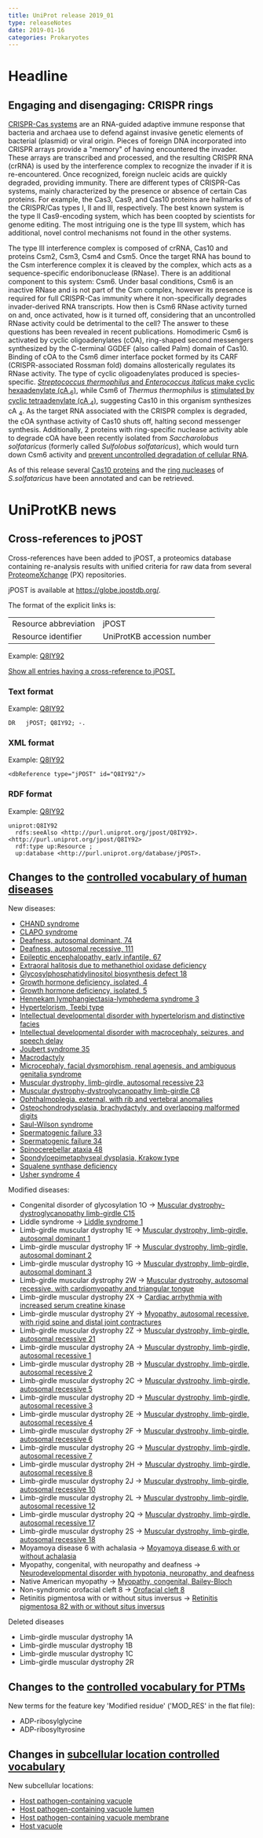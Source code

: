 ```yaml
---
title: UniProt release 2019_01
type: releaseNotes
date: 2019-01-16
categories: Prokaryotes
---
```


# Headline

## Engaging and disengaging: CRISPR rings

[CRISPR-Cas systems](https://www.ncbi.nlm.nih.gov/pubmed/30193985) are an RNA-guided adaptive immune response that bacteria and archaea use to defend against invasive genetic elements of bacterial (plasmid) or viral origin. Pieces of foreign DNA incorporated into CRISPR arrays provide a "memory" of having encountered the invader. These arrays are transcribed and processed, and the resulting CRISPR RNA (crRNA) is used by the interference complex to recognize the invader if it is re-encountered. Once recognized, foreign nucleic acids are quickly degraded, providing immunity. There are different types of CRISPR-Cas systems, mainly characterized by the presence or absence of certain Cas proteins. For example, the Cas3, Cas9, and Cas10 proteins are hallmarks of the CRISPR/Cas types I, II and III, respectively. The best known system is the type II Cas9-encoding system, which has been coopted by scientists for genome editing. The most intriguing one is the type III system, which has additional, novel control mechanisms not found in the other systems.

The type III interference complex is composed of crRNA, Cas10 and proteins Csm2, Csm3, Csm4 and Csm5. Once the target RNA has bound to the Csm interference complex it is cleaved by the complex, which acts as a sequence-specific endoribonuclease (RNase). There is an additional component to this system: Csm6. Under basal conditions, Csm6 is an inactive RNase and is not part of the Csm complex, however its presence is required for full CRISPR-Cas immunity where it non-specifically degrades invader-derived RNA transcripts. How then is Csm6 RNase activity turned on and, once activated, how is it turned off, considering that an uncontrolled RNase activity could be detrimental to the cell? The answer to these questions has been revealed in recent publications. Homodimeric Csm6 is activated by cyclic oligoadenylates (cOA), ring-shaped second messengers synthesized by the C-terminal GGDEF (also called Palm) domain of Cas10. Binding of cOA to the Csm6 dimer interface pocket formed by its CARF (CRISPR-associated Rossman fold) domains allosterically regulates its RNase activity. The type of cyclic oligoadenylates produced is species-specific. [_Streptococcus thermophilus_ and _Enterococcus italicus_ make cyclic hexaadenylate (cA <sub>6</sub>)](https://www.ncbi.nlm.nih.gov/pubmed/28663439,28722012), while Csm6 of _Thermus thermophilus_ is [stimulated by cyclic tetraadenylate (cA <sub>4</sub>)](https://www.ncbi.nlm.nih.gov/pubmed/28663439,28722012), suggesting Cas10 in this organism synthesizes cA <sub>4</sub>. As the target RNA associated with the CRISPR complex is degraded, the cOA synthase activity of Cas10 shuts off, halting second messenger synthesis. Additionally, 2 proteins with ring-specific nuclease activity able to degrade cOA have been recently isolated from _Saccharolobus solfataricus_ (formerly called _Sulfolobus solfataricus_), which would turn down Csm6 activity and [prevent uncontrolled degradation of cellular RNA](https://www.ncbi.nlm.nih.gov/pubmed/30232454).

As of this release several [Cas10 proteins](https://www.uniprot.org/uniprotkb?query=accession:E6LHV7+OR+accession:A0A0A7HFE1+OR+accession:Q53W19) and the [ring nucleases](https://www.uniprot.org/uniprotkb?query=accession:Q7LYJ6+OR+accession:Q97YD2) of _S.solfataricus_ have been annotated and can be retrieved.

# UniProtKB news

## Cross-references to jPOST

Cross-references have been added to jPOST, a proteomics database containing re-analysis results with unified criteria for raw data from several [ProteomeXchange](http://www.proteomexchange.org/) (PX) repositories.

jPOST is available at <https://globe.jpostdb.org/>.

The format of the explicit links is:

|                       |                            |
| :-------------------- | :------------------------- |
| Resource abbreviation | jPOST                      |
| Resource identifier   | UniProtKB accession number |

Example: [Q8IY92](https://www.uniprot.org/uniprotkb/Q8IY92)

[Show all entries having a cross-reference to jPOST.](https://www.uniprot.org/uniprotkb?query=database:jpost)

### Text format

Example: [Q8IY92](https://rest.uniprot.org/uniprotkb/Q8IY92.txt)

    DR   jPOST; Q8IY92; -.

### XML format

Example: [Q8IY92](https://rest.uniprot.org/uniprotkb/Q8IY92.xml)

    <dbReference type="jPOST" id="Q8IY92"/>

### RDF format

Example: [Q8IY92](https://rest.uniprot.org/uniprotkb/Q8IY92.ttl)

    uniprot:Q8IY92
      rdfs:seeAlso <http://purl.uniprot.org/jpost/Q8IY92>.
    <http://purl.uniprot.org/jpost/Q8IY92>
      rdf:type up:Resource ;
      up:database <http://purl.uniprot.org/database/jPOST>.

## Changes to the [controlled vocabulary of human diseases](https://ftp.uniprot.org/pub/databases/uniprot/current_release/knowledgebase/complete/docs/humdisease)

New diseases:

- [CHAND syndrome](https://www.uniprot.org/diseases/DI-05366)
- [CLAPO syndrome](https://www.uniprot.org/diseases/DI-05367)
- [Deafness, autosomal dominant, 74](https://www.uniprot.org/diseases/DI-05344)
- [Deafness, autosomal recessive, 111](https://www.uniprot.org/diseases/DI-05349)
- [Epileptic encephalopathy, early infantile, 67](https://www.uniprot.org/diseases/DI-05345)
- [Extraoral halitosis due to methanethiol oxidase deficiency](https://www.uniprot.org/diseases/DI-05353)
- [Glycosylphosphatidylinositol biosynthesis defect 18](https://www.uniprot.org/diseases/DI-05347)
- [Growth hormone deficiency, isolated, 4](https://www.uniprot.org/diseases/DI-05358)
- [Growth hormone deficiency, isolated, 5](https://www.uniprot.org/diseases/DI-05359)
- [Hennekam lymphangiectasia-lymphedema syndrome 3](https://www.uniprot.org/diseases/DI-05355)
- [Hypertelorism, Teebi type](https://www.uniprot.org/diseases/DI-05364)
- [Intellectual developmental disorder with hypertelorism and distinctive facies](https://www.uniprot.org/diseases/DI-05352)
- [Intellectual developmental disorder with macrocephaly, seizures, and speech delay](https://www.uniprot.org/diseases/DI-05360)
- [Joubert syndrome 35](https://www.uniprot.org/diseases/DI-05361)
- [Macrodactyly](https://www.uniprot.org/diseases/DI-05365)
- [Microcephaly, facial dysmorphism, renal agenesis, and ambiguous genitalia syndrome](https://www.uniprot.org/diseases/DI-05346)
- [Muscular dystrophy, limb-girdle, autosomal recessive 23](https://www.uniprot.org/diseases/DI-05343)
- [Muscular dystrophy-dystroglycanopathy limb-girdle C8](https://www.uniprot.org/diseases/DI-05342)
- [Ophthalmoplegia, external, with rib and vertebral anomalies](https://www.uniprot.org/diseases/DI-05356)
- [Osteochondrodysplasia, brachydactyly, and overlapping malformed digits](https://www.uniprot.org/diseases/DI-05363)
- [Saul-Wilson syndrome](https://www.uniprot.org/diseases/DI-05354)
- [Spermatogenic failure 33](https://www.uniprot.org/diseases/DI-05350)
- [Spermatogenic failure 34](https://www.uniprot.org/diseases/DI-05351)
- [Spinocerebellar ataxia 48](https://www.uniprot.org/diseases/DI-05368)
- [Spondyloepimetaphyseal dysplasia, Krakow type](https://www.uniprot.org/diseases/DI-05362)
- [Squalene synthase deficiency](https://www.uniprot.org/diseases/DI-05357)
- [Usher syndrome 4](https://www.uniprot.org/diseases/DI-05348)

Modified diseases:

- Congenital disorder of glycosylation 1O -&gt; [Muscular dystrophy-dystroglycanopathy limb-girdle C15](https://www.uniprot.org/diseases/DI-02496)
- Liddle syndrome -&gt; [Liddle syndrome 1](https://www.uniprot.org/diseases/DI-01905)
- Limb-girdle muscular dystrophy 1E -&gt; [Muscular dystrophy, limb-girdle, autosomal dominant 1](https://www.uniprot.org/diseases/DI-03434)
- Limb-girdle muscular dystrophy 1F -&gt; [Muscular dystrophy, limb-girdle, autosomal dominant 2](https://www.uniprot.org/diseases/DI-04143)
- Limb-girdle muscular dystrophy 1G -&gt; [Muscular dystrophy, limb-girdle, autosomal dominant 3](https://www.uniprot.org/diseases/DI-04211)
- Limb-girdle muscular dystrophy 2W -&gt; [Muscular dystrophy, autosomal recessive, with cardiomyopathy and triangular tongue](https://www.uniprot.org/diseases/DI-04660)
- Limb-girdle muscular dystrophy 2X -&gt; [Cardiac arrhythmia with increased serum creatine kinase](https://www.uniprot.org/diseases/DI-04650)
- Limb-girdle muscular dystrophy 2Y -&gt; [Myopathy, autosomal recessive, with rigid spine and distal joint contractures](https://www.uniprot.org/diseases/DI-04804)
- Limb-girdle muscular dystrophy 2Z -&gt; [Muscular dystrophy, limb-girdle, autosomal recessive 21](https://www.uniprot.org/diseases/DI-04915)
- Limb-girdle muscular dystrophy 2A -&gt; [Muscular dystrophy, limb-girdle, autosomal recessive 1](https://www.uniprot.org/diseases/DI-00658)
- Limb-girdle muscular dystrophy 2B -&gt; [Muscular dystrophy, limb-girdle, autosomal recessive 2](https://www.uniprot.org/diseases/DI-00659)
- Limb-girdle muscular dystrophy 2C -&gt; [Muscular dystrophy, limb-girdle, autosomal recessive 5](https://www.uniprot.org/diseases/DI-00660)
- Limb-girdle muscular dystrophy 2D -&gt; [Muscular dystrophy, limb-girdle, autosomal recessive 3](https://www.uniprot.org/diseases/DI-00661)
- Limb-girdle muscular dystrophy 2E -&gt; [Muscular dystrophy, limb-girdle, autosomal recessive 4](https://www.uniprot.org/diseases/DI-00662)
- Limb-girdle muscular dystrophy 2F -&gt; [Muscular dystrophy, limb-girdle, autosomal recessive 6](https://www.uniprot.org/diseases/DI-00663)
- Limb-girdle muscular dystrophy 2G -&gt; [Muscular dystrophy, limb-girdle, autosomal recessive 7](https://www.uniprot.org/diseases/DI-00664)
- Limb-girdle muscular dystrophy 2H -&gt; [Muscular dystrophy, limb-girdle, autosomal recessive 8](https://www.uniprot.org/diseases/DI-00665)
- Limb-girdle muscular dystrophy 2J -&gt; [Muscular dystrophy, limb-girdle, autosomal recessive 10](https://www.uniprot.org/diseases/DI-00667)
- Limb-girdle muscular dystrophy 2L -&gt; [Muscular dystrophy, limb-girdle, autosomal recessive 12](https://www.uniprot.org/diseases/DI-02703)
- Limb-girdle muscular dystrophy 2Q -&gt; [Muscular dystrophy, limb-girdle, autosomal recessive 17](https://www.uniprot.org/diseases/DI-03000)
- Limb-girdle muscular dystrophy 2S -&gt; [Muscular dystrophy, limb-girdle, autosomal recessive 18](https://www.uniprot.org/diseases/DI-03850)
- Moyamoya disease 6 with achalasia -&gt; [Moyamoya disease 6 with or without achalasia](https://www.uniprot.org/diseases/DI-04074)
- Myopathy, congenital, with neuropathy and deafness -&gt; [Neurodevelopmental disorder with hypotonia, neuropathy, and deafness](https://www.uniprot.org/diseases/DI-05015)
- Native American myopathy -&gt; [Myopathy, congenital, Bailey-Bloch](https://www.uniprot.org/diseases/DI-03974)
- Non-syndromic orofacial cleft 8 -&gt; [Orofacial cleft 8](https://www.uniprot.org/diseases/DI-00829)
- Retinitis pigmentosa with or without situs inversus -&gt; [Retinitis pigmentosa 82 with or without situs inversus](https://www.uniprot.org/diseases/DI-03887)

Deleted diseases

- Limb-girdle muscular dystrophy 1A
- Limb-girdle muscular dystrophy 1B
- Limb-girdle muscular dystrophy 1C
- Limb-girdle muscular dystrophy 2R

## Changes to the [controlled vocabulary for PTMs](https://ftp.uniprot.org/pub/databases/uniprot/current_release/knowledgebase/complete/docs/ptmlist)

New terms for the feature key 'Modified residue' ('MOD_RES' in the flat file):

- ADP-ribosylglycine
- ADP-ribosyltyrosine

## Changes in [subcellular location controlled vocabulary](https://ftp.uniprot.org/pub/databases/uniprot/current_release/knowledgebase/complete/docs/subcell)

New subcellular locations:

- [Host pathogen-containing vacuole](https://www.uniprot.org/locations/SL-0507)
- [Host pathogen-containing vacuole lumen](https://www.uniprot.org/locations/SL-0508)
- [Host pathogen-containing vacuole membrane](https://www.uniprot.org/locations/SL-0509)
- [Host vacuole](https://www.uniprot.org/locations/SL-0506)
